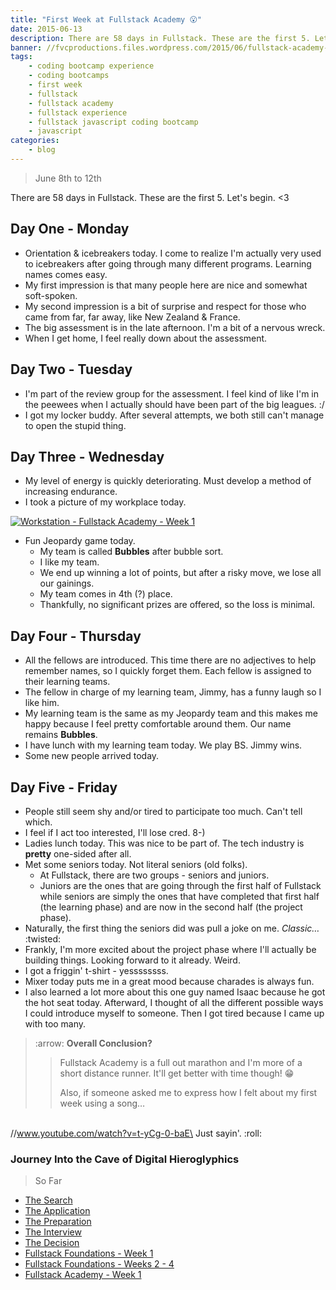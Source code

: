 ```yaml
---
title: "First Week at Fullstack Academy 😮"
date: 2015-06-13
description: There are 58 days in Fullstack. These are the first 5. Let's begin.
banner: //fvcproductions.files.wordpress.com/2015/06/fullstack-academy-week-1-001.jpg
tags:
    - coding bootcamp experience
    - coding bootcamps
    - first week
    - fullstack
    - fullstack academy
    - fullstack experience
    - fullstack javascript coding bootcamp
    - javascript
categories:
    - blog
---
```


> June 8th to 12th

There are 58 days in Fullstack. These are the first 5. Let's begin. &lt;3

## Day One - Monday

* Orientation & icebreakers today. I come to realize I'm actually very used to icebreakers after going through many different programs. Learning names comes easy.
* My first impression is that many people here are nice and somewhat soft-spoken.
* My second impression is a bit of surprise and respect for those who came from far, far away, like New Zealand & France.
* The big assessment is in the late afternoon. I'm a bit of a nervous wreck.
* When I get home, I feel really down about the assessment.

## Day Two - Tuesday

* I'm part of the review group for the assessment. I feel kind of like I'm in the peewees when I actually should have been part of the big leagues. :/
* I got my locker buddy. After several attempts, we both still can't manage to open the stupid thing.

## Day Three - Wednesday

* My level of energy is quickly deteriorating. Must develop a method of increasing endurance.
* I took a picture of my workplace today.

[![Workstation - Fullstack Academy - Week
1](//fvcproductions.files.wordpress.com/2015/06/img_0083.jpg?w=660)](//fvcproductions.files.wordpress.com/2015/06/img_0083.jpg)

* Fun Jeopardy game today.
  * My team is called **Bubbles** after bubble sort.
  * I like my team.
  * We end up winning a lot of points, but after a risky move, we lose all our gainings.
  * My team comes in 4th (?) place.
  * Thankfully, no significant prizes are offered, so the loss is minimal.

## Day Four - Thursday

* All the fellows are introduced. This time there are no adjectives to help remember names, so I quickly forget them. Each fellow is assigned to their learning teams.
* The fellow in charge of my learning team, Jimmy, has a funny laugh so I like him.
* My learning team is the same as my Jeopardy team and this makes me happy because I feel pretty comfortable around them. Our name remains **Bubbles**.
* I have lunch with my learning team today. We play BS. Jimmy wins.
* Some new people arrived today.

## Day Five - Friday

* People still seem shy and/or tired to participate too much. Can't tell which.
* I feel if I act too interested, I'll lose cred. 8-)
* Ladies lunch today. This was nice to be part of. The tech industry is **pretty** one-sided after all.
* Met some seniors today. Not literal seniors (old folks).
  * At Fullstack, there are two groups - seniors and juniors.
  * Juniors are the ones that are going through the first half of Fullstack while seniors are simply the ones that have completed that first half (the learning phase) and are now in the second half (the project phase).
* Naturally, the first thing the seniors did was pull a joke on me. _Classic…_ :twisted:
* Frankly, I'm more excited about the project phase where I'll actually be building things. Looking forward to it already. Weird.
* I got a friggin' t-shirt - yessssssss.
* Mixer today puts me in a great mood because charades is always fun.
* I also learned a lot more about this one guy named Isaac because he got the hot seat today. Afterward, I thought of all the different possible ways I could introduce myself to someone. Then I got tired because I came up with too many.

> :arrow: **Overall Conclusion?**
>
> > Fullstack Academy is a full out marathon and I'm more of a short distance runner. It'll get better with time though! 😁
> >
> > Also, if someone asked me to express how I felt about my first week using a song…

\
//www.youtube.com/watch?v=t-yCg-0-baE\
Just sayin'. :roll:

### Journey Into the Cave of Digital Hieroglyphics

> So Far

* [The Search](//fvcproductions.com/blog/2014/12/27/a-short-operation-tips-tricks-4-coding-bootcamps/ "The Search")
* [The Application](//fvcproductions.com/blog/2014/12/23/week-20/ "The Application")
* [The Preparation](//fvcproductions.com/blog/2015/01/05/prepare-for-coding-bootcamps/ "The Preparation")
* [The Interview](//fvcproductions.com/blog/2014/12/28/interview-fullstack-academy/ "The Interview")
* [The Decision](//fvcproductions.com/blog/2015/04/13/what-to-do-week-negative-8/ "The Decision")
* [Fullstack Foundations - Week 1](//fvcproductions.com/blog/2015/05/17/fullstack-foundations-week-1/ "Fullstack Foundations - Week 1")
* [Fullstack Foundations - Weeks 2 - 4](//fvcproductions.com/blog/2015/06/04/fullstack-foundations-goldman-sachs/ "Fullstack Foundations - Weeks 2 to 4")
* [Fullstack Academy - Week 1](//fvcproductions.com/blog/2015/06/13/first-week-at-fullstack-academy/)

